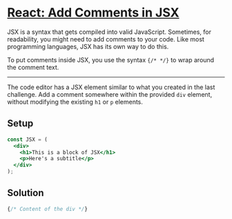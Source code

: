 # [React: Add Comments in JSX](https://learn.freecodecamp.org/front-end-libraries/react/add-comments-in-jsx)

JSX is a syntax that gets compiled into valid JavaScript. Sometimes, for readability, you might need to add comments to your code. Like most programming languages, JSX has its own way to do this.

To put comments inside JSX, you use the syntax `{/* */}` to wrap around the comment text.

---

The code editor has a JSX element similar to what you created in the last challenge. Add a comment somewhere within the provided `div` element, without modifying the existing `h1` or `p` elements.

## Setup
```jsx
const JSX = (
  <div>
    <h1>This is a block of JSX</h1>
    <p>Here's a subtitle</p>
  </div>
);
```

## Solution
```jsx
{/* Content of the div */}
```